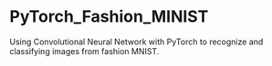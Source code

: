 # PyTorch_Fashion_MINIST
 Using Convolutional Neural Network with PyTorch to recognize and classifying images from fashion MNIST.
